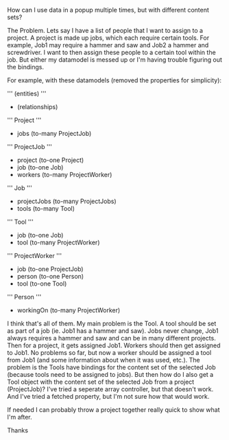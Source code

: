 
How can I use data in a popup multiple times, but with different content sets?

The Problem. Lets say I have a list of people that I want to assign to a project. A project is made up jobs, which each require certain tools. For example, Job1 may require a hammer and saw and Job2 a hammer and screwdriver. I want to then assign these people to a certain tool within the job. But either my datamodel is messed up or I'm having trouble figuring out the bindings.

For example, with these datamodels (removed the properties for simplicity):

''' (entities) '''

* (relationships)


''' Project '''

* jobs (to-many P<nowiki/>rojectJob)


''' P<nowiki/>rojectJob '''

* project (to-one Project)
* job (to-one Job)
* workers (to-many P<nowiki/>rojectWorker)


''' Job '''

* projectJobs (to-many P<nowiki/>rojectJobs)
* tools (to-many Tool)


''' Tool '''

* job (to-one Job)
* tool (to-many P<nowiki/>rojectWorker)


''' P<nowiki/>rojectWorker '''

* job (to-one P<nowiki/>rojectJob)
* person (to-one Person)
* tool (to-one Tool)


''' Person '''

* workingOn (to-many P<nowiki/>rojectWorker)


I think that's all of them. My main problem is the Tool. A tool should be set as part of a job (ie. Job1 has a hammer and saw). Jobs never change, Job1 always requires a hammer and saw and can be in many different projects. Then for a project, it gets assigned Job1. Workers should then get assigned to Job1. No problems so far, but now a worker should be assigned a tool from Job1 (and some information about when it was used, etc.). The problem is the Tools have bindings for the content set of the selected Job (because tools need to be assigned to jobs). But then how do I also get a Tool object with the content set of the selected Job from a project (P<nowiki/>rojectJob)? I've tried a seperate array controller, but that doesn't work. And I've tried a fetched property, but I'm not sure how that would work.

If needed I can probably throw a project together really quick to show what I'm after.

Thanks